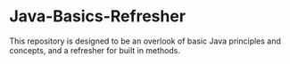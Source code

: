 # Java-Basics-Refresher
This repository is designed to be an overlook of basic Java principles and concepts, and a refresher for built in methods.
